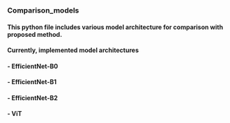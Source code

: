 ### Comparison_models
#### This python file includes various model architecture for comparison with proposed method.
#### Currently, implemented model architectures
#### - EfficientNet-B0
#### - EfficientNet-B1
#### - EfficientNet-B2
#### - ViT